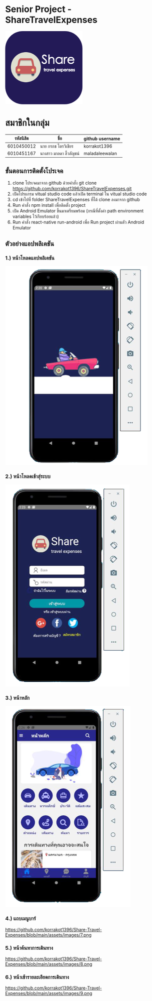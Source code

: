 # Senior Project - ShareTravelExpenses
![](https://github.com/korrakot1396/Share-Travel-Expenses/blob/main/assets/images/logo_app.png)
# สมาชิกในกลุ่ม
| รหัสนิสิต  | ชื่อ  | github username |
| ------------ | ------------ | ------------ | 
| 6010450012 | นาย กรกช ไตรวิเชียร | korrakot1396 |
| 6010451167 | นางสาว มาลดา ลี้วลัญชน์ | maladaleewalan |

## ขั้นตอนการติดตั้งโปรเจค
1. clone โปรเจคมาจาก github ด้วยคำสั่ง git clone https://github.com/korrakot1396/ShareTravelExpenses.git
2. เปิดโปรแกรม vitual studio code แล้วเปิด terminal ใน vitual studio code
3. cd เข้าไปที่ folder ShareTravelExpenses ที่ได้ clone ลงมาจาก github
4. Run คำสั่ง npm install เพื่อติดตั้ง project
5. เปิด Android Emulator ขึ้นมาเตรียมพร้อม (กรณีที่ตั้งค่า path environment variables ไว้เรียบร้อยแล้ว)
6. Run คำสั่ง react-native run-android เพื่อ Run project ผ่านตัว Android Emulator

## ตัวอย่างแอปพลิเคชัน
### 1.) หน้าโหลดแอปพลิเคชัน
![](https://github.com/korrakot1396/Share-Travel-Expenses/blob/main/assets/images/1.png)
### 2.) หน้าโหลดเข้าสุ่ระบบ
![](https://github.com/korrakot1396/Share-Travel-Expenses/blob/main/assets/images/2.png)
### 3.) หน้าหลัก
![](https://github.com/korrakot1396/Share-Travel-Expenses/blob/main/assets/images/6.png)
### 4.) แถบเมนูบาร์
https://github.com/korrakot1396/Share-Travel-Expenses/blob/main/assets/images/7.png
### 5.) หน้าค้นหาการเดินทาง
https://github.com/korrakot1396/Share-Travel-Expenses/blob/main/assets/images/8.png
### 6.) หน้าเข้ารายละเอียดการเดินทาง
https://github.com/korrakot1396/Share-Travel-Expenses/blob/main/assets/images/9.png
